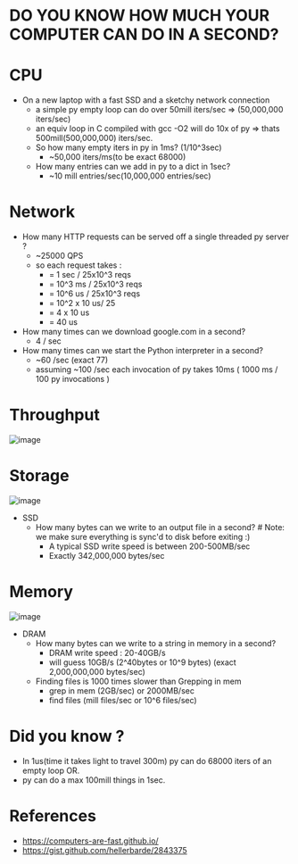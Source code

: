 # DO YOU KNOW HOW MUCH YOUR COMPUTER CAN DO IN A SECOND?

# CPU
- On a new laptop with a fast SSD and a sketchy network connection
  - a simple py empty loop can do over 50mill iters/sec => (50,000,000 iters/sec)
  - an equiv loop in C compiled with gcc -O2 will do 10x of py => thats 500mill(500,000,000) iters/sec.
  - So how many empty iters in py in 1ms? (1/10^3sec)
    - ~50,000 iters/ms(to be exact 68000)
  - How many entries can we add in py to a dict in 1sec?
    - ~10 mill entries/sec(10,000,000 entries/sec)

# Network  
  - How many HTTP requests can be served off a single threaded py server ?
    - ~25000 QPS
    - so each request takes :
      - =   1 sec / 25x10^3 reqs
      - = 10^3 ms / 25x10^3 reqs
      - = 10^6 us / 25x10^3 reqs 
      - = 10^2 x 10 us/ 25
      - =    4 x 10 us
      - =    40 us
  - How many times can we download google.com in a second?
    - 4 / sec
  - How many times can we start the Python interpreter in a second?
    - ~60 /sec (exact 77)
    - assuming ~100 /sec each invocation of py takes 10ms ( 1000 ms / 100 py invocations )
   
# Throughput
![image](https://user-images.githubusercontent.com/466385/212524279-3084359c-232f-45f2-8701-c80a3e58866c.png)

# Storage
![image](https://user-images.githubusercontent.com/466385/209651941-891ddbad-dc99-4068-9c26-6a5b56015319.png)

- SSD
  - How many bytes can we write to an output file in a second? # Note: we make sure everything is sync'd to disk before exiting :)
    - A typical SSD write speed is between 200-500MB/sec
    - Exactly 342,000,000 bytes/sec

# Memory
  ![image](https://user-images.githubusercontent.com/466385/209651810-f386f774-2173-465f-8520-67af81547945.png)

- DRAM
  - How many bytes can we write to a string in memory in a second?
    - DRAM write speed : 20-40GB/s
    - will guess 10GB/s (2^40bytes or 10^9 bytes) (exact 2,000,000,000 bytes/sec)
  - Finding files is 1000 times slower than Grepping in mem
    - grep in mem (2GB/sec) or 2000MB/sec 
    - find files (mill files/sec or 10^6 files/sec)

# Did you know ?
- In 1us(time it takes light to travel 300m) py can do 68000 iters of an empty loop OR.
- py can do a max 100mill things in 1sec.

# References
- https://computers-are-fast.github.io/
- https://gist.github.com/hellerbarde/2843375

